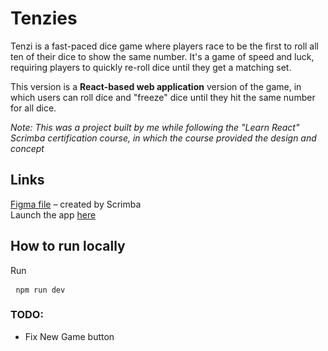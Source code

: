 # Tenzies
Tenzi is a fast-paced dice game where players race to be the first to roll all ten of their dice to show the same number. It's a game of speed and luck, requiring players to quickly re-roll dice until they get a matching set.

This version is a **React-based web application** version of the game, in which users can roll dice and "freeze" dice until they hit the same number for all dice.

*Note: This was a project built by me while following the "Learn React" Scrimba certification course, in which the course provided the design and concept*

## Links
<a href="https://www.figma.com/design/FqsxRUhAaXM4ezddQK0CdR/Tenzies?node-id=2-31&t=ROdJiurFh0E0BSW0-0" target="_blank">Figma file</a> – created by Scrimba <br>
Launch the app [here](https://tenzies-by-ms.netlify.app)

## How to run locally
Run <pre> ```npm run dev ``` </pre>


### TODO:
- Fix New Game button
